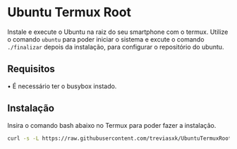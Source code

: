 # Ubuntu Termux Root
Instale e execute o Ubuntu na raiz do seu smartphone com o termux. Utilize o comando `ubuntu` para poder iniciar o sistema e excute o comando `./finalizar` depois da instalação, para configurar o repositório do ubuntu.
## Requisitos
 • É necessário ter o busybox instado.
## Instalação
Insira o comando bash abaixo no Termux para poder fazer a instalação.
```bash
curl -s -L https://raw.githubusercontent.com/treviasxk/UbuntuTermuxRoot/master/install.sh -o install && bash install
```